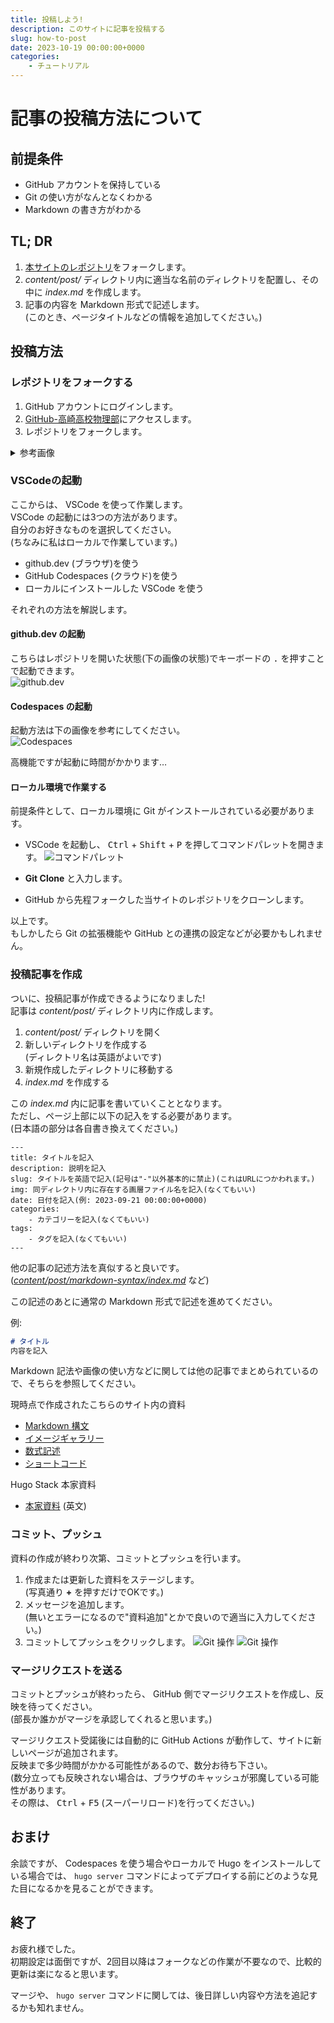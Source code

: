 ```yaml
---
title: 投稿しよう!
description: このサイトに記事を投稿する
slug: how-to-post
date: 2023-10-19 00:00:00+0000
categories:
    - チュートリアル
---
```


# 記事の投稿方法について

## 前提条件
- GitHub アカウントを保持している
- Git の使い方がなんとなくわかる
- Markdown の書き方がわかる

## TL; DR
1. [本サイトのレポジトリ](https://github.com/takasaki-physics/takasaki-physics.github.io)をフォークします。
1. *content/post/* ディレクトリ内に適当な名前のディレクトリを配置し、その中に *index.md* を作成します。
1. 記事の内容を Markdown 形式で記述します。<br />
(このとき、ページタイトルなどの情報を追加してください。)

## 投稿方法
### レポジトリをフォークする
1. GitHub アカウントにログインします。
1. [GitHub-高崎高校物理部](https://github.com/takasaki-physics/takasaki-physics.github.io)にアクセスします。
1. レポジトリをフォークします。
<details>
<summary>参考画像</summary>

![Image 1](1.png)
![Image 2](2.png)
</details>

### VSCodeの起動
ここからは、 VSCode を使って作業します。<br />
VSCode の起動には3つの方法があります。<br />
自分のお好きなものを選択してください。<br />
(ちなみに私はローカルで作業しています。)<br />

- github.dev (ブラウザ)を使う
- GitHub Codespaces (クラウド)を使う
- ローカルにインストールした VSCode を使う

それぞれの方法を解説します。<br />

#### github.dev の起動
こちらはレポジトリを開いた状態(下の画像の状態)でキーボードの <kbd>.</kbd> を押すことで起動できます。<br />
![github.dev](3.png)

#### Codespaces の起動
起動方法は下の画像を参考にしてください。<br />
![Codespaces](4.png)

高機能ですが起動に時間がかかります…<br />

#### ローカル環境で作業する
前提条件として、ローカル環境に Git がインストールされている必要があります。<br />

- VSCode を起動し、 <kbd>Ctrl</kbd> + <kbd>Shift</kbd> + <kbd>P</kbd> を押してコマンドパレットを開きます。
![コマンドパレット](command_palette.png)

- **Git Clone** と入力します。
- GitHub から先程フォークした当サイトのレポジトリをクローンします。

以上です。<br />
もしかしたら Git の拡張機能や GitHub との連携の設定などが必要かもしれません。<br />

### 投稿記事を作成
ついに、投稿記事が作成できるようになりました!<br />
記事は *content/post/* ディレクトリ内に作成します。<br />
1. *content/post/* ディレクトリを開く
1. 新しいディレクトリを作成する
<br />(ディレクトリ名は英語がよいです)
1. 新規作成したディレクトリに移動する
1. *index.md* を作成する

この *index.md* 内に記事を書いていくこととなります。<br />
ただし、ページ上部に以下の記入をする必要があります。<br />
(日本語の部分は各自書き換えてください。)<br />
```
---
title: タイトルを記入
description: 説明を記入
slug: タイトルを英語で記入(記号は"-"以外基本的に禁止)(これはURLにつかわれます。)
img: 同ディレクトリ内に存在する画層ファイル名を記入(なくてもいい)
date: 日付を記入(例: 2023-09-21 00:00:00+0000)
categories:
    - カテゴリーを記入(なくてもいい)
tags:
    - タグを記入(なくてもいい)
---
```
他の記事の記述方法を真似すると良いです。<br />
(*[content/post/markdown-syntax/index.md](https://github.com/mint73/takasaki-physics.github.io/blob/main/content/post/markdown-syntax/index.md?plain=1)* など)<br />

この記述のあとに通常の Markdown 形式で記述を進めてください。<br />

例:
```markdown
# タイトル
内容を記入
```
Markdown 記法や画像の使い方などに関しては他の記事でまとめられているので、そちらを参照してください。<br />

現時点で作成されたこちらのサイト内の資料
- [Markdown 構文](https://takasaki-physics.github.io/p/markdown-syntax)
- [イメージギャラリー](https://takasaki-physics.github.io/p/image-gallery)
- [数式記述](https://takasaki-physics.github.io/p/math-typesetting)
- [ショートコード](https://takasaki-physics.github.io/p/shortcodes)

Hugo Stack 本家資料
- [本家資料](https://stack.jimmycai.com/) (英文)

### コミット、プッシュ
資料の作成が終わり次第、コミットとプッシュを行います。<br />
1. 作成または更新した資料をステージします。<br />
(写真通り **+** を押すだけでOKです。)
1. メッセージを追加します。<br />
(無いとエラーになるので"資料追加"とかで良いので適当に入力してください。)
1. コミットしてプッシュをクリックします。
![Git 操作](git_1.png)
![Git 操作](git_2.png)

### マージリクエストを送る
コミットとプッシュが終わったら、 GitHub 側でマージリクエストを作成し、反映を待ってください。<br />
(部長か誰かがマージを承認してくれると思います。)<br />

マージリクエスト受諾後には自動的に GitHub Actions が動作して、サイトに新しいページが追加されます。<br />
反映まで多少時間がかかる可能性があるので、数分お待ち下さい。<br />
(数分立っても反映されない場合は、ブラウザのキャッシュが邪魔している可能性があります。<br />
その際は、 <kbd>Ctrl</kbd> + <kbd>F5</kbd> (スーパーリロード)を行ってください。)<br />

## おまけ
余談ですが、 Codespaces を使う場合やローカルで Hugo をインストールしている場合では、 ```hugo server``` コマンドによってデプロイする前にどのような見た目になるかを見ることができます。<br />

## 終了
お疲れ様でした。<br />
初期設定は面倒ですが、2回目以降はフォークなどの作業が不要なので、比較的更新は楽になると思います。<br />

マージや、 ```hugo server``` コマンドに関しては、後日詳しい内容や方法を追記するかも知れません。<br />